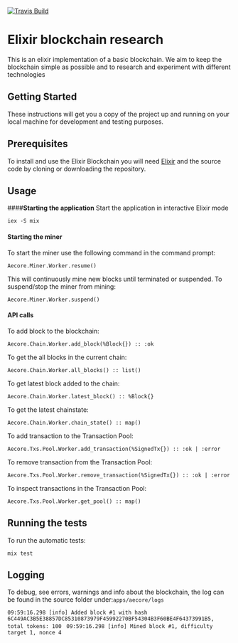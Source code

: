 [![Travis Build](https://travis-ci.org/aeternity/elixir-research.svg?branch=master)](https://travis-ci.org/aeternity/elixir-research)

# **Elixir blockchain research**

This is an elixir implementation of a basic blockchain. We aim to keep the blockchain simple as possible and to research and experiment with different technologies 

## Getting Started

These instructions will get you a copy of the project up and running on your local machine for development and testing purposes.

## Prerequisites

To install and use the Elixir Blockchain you will need [Elixir](https://elixir-lang.org/install.html) and the source code by cloning or downloading the repository. 

## Usage
####**Starting the application**
Start the application in interactive Elixir mode

`iex -S mix`
#### **Starting the miner**
To start the miner use the following command in the command prompt: 

`Aecore.Miner.Worker.resume()`

This will continuously mine new blocks until terminated or suspended.
To suspend/stop the miner from mining: 

`Aecore.Miner.Worker.suspend() `

#### **API calls**
To add block to the blockchain: 

`Aecore.Chain.Worker.add_block(%Block{}) :: :ok`

To get the all blocks in the current chain: 

`Aecore.Chain.Worker.all_blocks() :: list()`

To get latest block added to the chain: 

`Aecore.Chain.Worker.latest_block() :: %Block{}`

To get the latest chainstate: 

`Aecore.Chain.Worker.chain_state() :: map()`

To add transaction to the Transaction Pool:

`Aecore.Txs.Pool.Worker.add_transaction(%SignedTx{}) :: :ok | :error`

To remove transaction from the Transaction Pool: 

`Aecore.Txs.Pool.Worker.remove_transaction(%SignedTx{}) :: :ok | :error`

To inspect transactions in the Transaction Pool: 

`Aecore.Txs.Pool.Worker.get_pool() :: map() `

## Running the tests

To run the automatic tests:

`mix test`

## Logging 

To debug, see errors, warnings and info about the blockchain, 
the log can be found in the source folder under:`apps/aecore/logs`

`09:59:16.298 [info] Added block #1 with hash 6C449AC3B5E38857DC85310873979F45992270BF54304B3F60BE4F64373991B5, total tokens: 100 `
`09:59:16.298 [info] Mined block #1, difficulty target 1, nonce 4`

